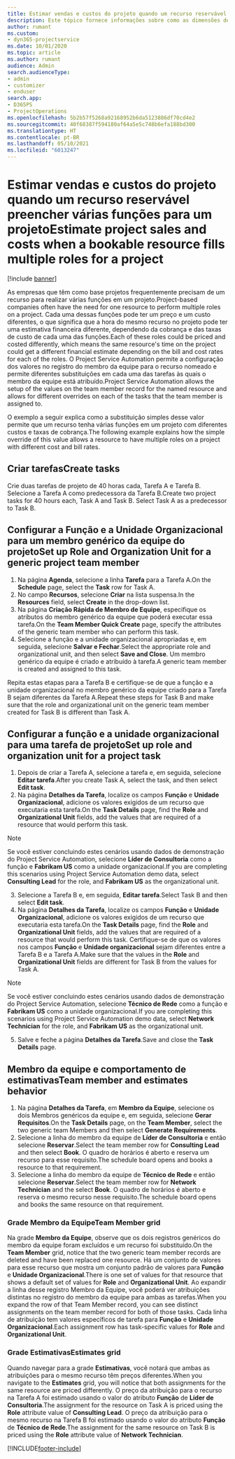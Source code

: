 ```yaml
---
title: Estimar vendas e custos do projeto quando um recurso reservável preencher várias funções para um projeto
description: Este tópico fornece informações sobre como as dimensões de preços podem ser usadas para oferecer suporte a preços e custos de um recurso que preenche várias funções em um projeto.
author: rumant
ms.custom:
- dyn365-projectservice
ms.date: 10/01/2020
ms.topic: article
ms.author: rumant
audience: Admin
search.audienceType:
- admin
- customizer
- enduser
search.app:
- D365PS
- ProjectOperations
ms.openlocfilehash: 5b2b57f5268a92168952b6da5123886df70cd4e2
ms.sourcegitcommit: 40f68387f594180af64a5e5c748b6efa188bd300
ms.translationtype: HT
ms.contentlocale: pt-BR
ms.lasthandoff: 05/10/2021
ms.locfileid: "6013247"
---
```

# <a name="estimate-project-sales-and-costs-when-a-bookable-resource-fills-multiple-roles-for-a-project"></a><span data-ttu-id="95b44-103">Estimar vendas e custos do projeto quando um recurso reservável preencher várias funções para um projeto</span><span class="sxs-lookup"><span data-stu-id="95b44-103">Estimate project sales and costs when a bookable resource fills multiple roles for a project</span></span> 

[!include [banner](../includes/psa-now-project-operations.md)]

<span data-ttu-id="95b44-104">As empresas que têm como base projetos frequentemente precisam de um recurso para realizar várias funções em um projeto.</span><span class="sxs-lookup"><span data-stu-id="95b44-104">Project-based companies often have the need for one resource to perform multiple roles on a project.</span></span> <span data-ttu-id="95b44-105">Cada uma dessas funções pode ter um preço e um custo diferentes, o que significa que a hora do mesmo recurso no projeto pode ter uma estimativa financeira diferente, dependendo da cobrança e das taxas de custo de cada uma das funções.</span><span class="sxs-lookup"><span data-stu-id="95b44-105">Each of these roles could be priced and costed differently, which means the same resource's time on the project could get a different financial estimate depending on the bill and cost rates for each of the roles.</span></span> <span data-ttu-id="95b44-106">O Project Service Automation permite a configuração dos valores no registro do membro da equipe para o recurso nomeado e permite diferentes substituições em cada uma das tarefas às quais o membro da equipe está atribuído.</span><span class="sxs-lookup"><span data-stu-id="95b44-106">Project Service Automation allows the setup of the values on the team member record for the named resource and allows for different overrides on each of the tasks that the team member is assigned to.</span></span>

<span data-ttu-id="95b44-107">O exemplo a seguir explica como a substituição simples desse valor permite que um recurso tenha várias funções em um projeto com diferentes custos e taxas de cobrança.</span><span class="sxs-lookup"><span data-stu-id="95b44-107">The following example  explains how the simple override of this value allows a resource to have multiple roles on a project with different cost and bill rates.</span></span>

## <a name="create-tasks"></a><span data-ttu-id="95b44-108">Criar tarefas</span><span class="sxs-lookup"><span data-stu-id="95b44-108">Create tasks</span></span>
<span data-ttu-id="95b44-109">Crie duas tarefas de projeto de 40 horas cada, Tarefa A e Tarefa B. Selecione a Tarefa A como predecessora da Tarefa B.</span><span class="sxs-lookup"><span data-stu-id="95b44-109">Create two project tasks for 40 hours each, Task A and Task B. Select Task A as a predecessor to Task B.</span></span>

## <a name="set-up-role-and-organization-unit-for-a-generic-project-team-member"></a><span data-ttu-id="95b44-110">Configurar a Função e a Unidade Organizacional para um membro genérico da equipe do projeto</span><span class="sxs-lookup"><span data-stu-id="95b44-110">Set up Role and Organization Unit for a generic project team member</span></span>

1. <span data-ttu-id="95b44-111">Na página **Agenda**, selecione a linha **Tarefa** para a Tarefa A.</span><span class="sxs-lookup"><span data-stu-id="95b44-111">On the **Schedule** page, select the **Task** row for Task A.</span></span> 
2. <span data-ttu-id="95b44-112">No campo **Recursos**, selecione **Criar** na lista suspensa.</span><span class="sxs-lookup"><span data-stu-id="95b44-112">In the **Resources** field, select **Create** in the drop-down list.</span></span>
3. <span data-ttu-id="95b44-113">Na página **Criação Rápida de Membro de Equipe**, especifique os atributos do membro genérico da equipe que poderá executar essa tarefa.</span><span class="sxs-lookup"><span data-stu-id="95b44-113">On the **Team Member Quick Create** page, specify the attributes of the generic team member who can perform this task.</span></span>
4. <span data-ttu-id="95b44-114">Selecione a função e a unidade organizacional apropriadas e, em seguida, selecione **Salvar e Fechar**.</span><span class="sxs-lookup"><span data-stu-id="95b44-114">Select the appropriate role and organizational unit, and then select **Save and Close**.</span></span> <span data-ttu-id="95b44-115">Um membro genérico da equipe é criado e atribuído à tarefa.</span><span class="sxs-lookup"><span data-stu-id="95b44-115">A generic team member is created and assigned to this task.</span></span> 

<span data-ttu-id="95b44-116">Repita estas etapas para a Tarefa B e certifique-se de que a função e a unidade organizacional no membro genérico da equipe criado para a Tarefa B sejam diferentes da Tarefa A.</span><span class="sxs-lookup"><span data-stu-id="95b44-116">Repeat these steps for Task B and make sure that the role and organizational unit on the generic team member created for Task B is different than Task A.</span></span> 

## <a name="set-up-role-and-organization-unit-for-a-project-task"></a><span data-ttu-id="95b44-117">Configurar a função e a unidade organizacional para uma tarefa de projeto</span><span class="sxs-lookup"><span data-stu-id="95b44-117">Set up role and organization unit for a project task</span></span>

1. <span data-ttu-id="95b44-118">Depois de criar a Tarefa A, selecione a tarefa e, em seguida, selecione **Editar tarefa**.</span><span class="sxs-lookup"><span data-stu-id="95b44-118">After you create Task A, select the task, and then select **Edit task**.</span></span>
2. <span data-ttu-id="95b44-119">Na página **Detalhes da Tarefa**, localize os campos **Função** e **Unidade Organizacional**, adicione os valores exigidos de um recurso que executaria esta tarefa.</span><span class="sxs-lookup"><span data-stu-id="95b44-119">On the **Task Details** page, find the **Role** and **Organizational Unit** fields, add the values that are required of a resource that would perform this task.</span></span> 

  > [!NOTE]
  > <span data-ttu-id="95b44-120">Se você estiver concluindo estes cenários usando dados de demonstração do Project Service Automation, selecione **Líder de Consultoria** como a função e **Fabrikam US** como a unidade organizacional.</span><span class="sxs-lookup"><span data-stu-id="95b44-120">If you are completing this scenarios using Project Service Automation demo data, select **Consulting Lead** for the role, and **Fabrikam US** as the organizational unit.</span></span>

3. <span data-ttu-id="95b44-121">Selecione a Tarefa B e, em seguida, **Editar tarefa**.</span><span class="sxs-lookup"><span data-stu-id="95b44-121">Select Task B and then select **Edit task**.</span></span>
4. <span data-ttu-id="95b44-122">Na página **Detalhes da Tarefa**, localize os campos **Função** e **Unidade Organizacional**, adicione os valores exigidos de um recurso que executaria esta tarefa.</span><span class="sxs-lookup"><span data-stu-id="95b44-122">On the **Task Details** page, find the **Role** and **Organizational Unit** fields, add the values that are required of a resource that would perform this task.</span></span> <span data-ttu-id="95b44-123">Certifique-se de que os valores nos campos **Função** e **Unidade organizacional** sejam diferentes entre a Tarefa B e a Tarefa A.</span><span class="sxs-lookup"><span data-stu-id="95b44-123">Make sure that the values in the **Role** and **Organizational Unit** fields are different for Task B from the values for Task A.</span></span> 

  > [!NOTE]
  > <span data-ttu-id="95b44-124">Se você estiver concluindo estes cenários usando dados de demonstração do Project Service Automation, selecione **Técnico de Rede** como a função e **Fabrikam US** como a unidade organizacional.</span><span class="sxs-lookup"><span data-stu-id="95b44-124">If you are completing this scenarios using Project Service Automation demo data, select **Network Technician** for the role, and **Fabrikam US** as the organizational unit.</span></span>

5. <span data-ttu-id="95b44-125">Salve e feche a página **Detalhes da Tarefa**.</span><span class="sxs-lookup"><span data-stu-id="95b44-125">Save and close the **Task Details** page.</span></span> 

## <a name="team-member-and-estimates-behavior"></a><span data-ttu-id="95b44-126">Membro da equipe e comportamento de estimativas</span><span class="sxs-lookup"><span data-stu-id="95b44-126">Team member and estimates behavior</span></span> 

1. <span data-ttu-id="95b44-127">Na página **Detalhes da Tarefa**, em **Membro da Equipe**, selecione os dois Membros genéricos da equipe e, em seguida, selecione **Gerar Requisitos**.</span><span class="sxs-lookup"><span data-stu-id="95b44-127">On the **Task Details** page, on the **Team Member**, select the two generic team Members and then select **Generate Requirements**.</span></span> 
2. <span data-ttu-id="95b44-128">Selecione a linha do membro da equipe de **Líder de Consultoria** e então selecione **Reservar**.</span><span class="sxs-lookup"><span data-stu-id="95b44-128">Select the team member row for **Consulting Lead** and then select **Book**.</span></span> <span data-ttu-id="95b44-129">O quadro de horários é aberto e reserva um recurso para esse requisito.</span><span class="sxs-lookup"><span data-stu-id="95b44-129">The schedule board opens and books a resource to that requirement.</span></span>
3. <span data-ttu-id="95b44-130">Selecione a linha do membro da equipe de **Técnico de Rede** e então selecione **Reservar**.</span><span class="sxs-lookup"><span data-stu-id="95b44-130">Select the team member row for **Network Technician** and the select **Book**.</span></span> <span data-ttu-id="95b44-131">O quadro de horários é aberto e reserva o mesmo recurso nesse requisito.</span><span class="sxs-lookup"><span data-stu-id="95b44-131">The schedule board opens and books the same resource on that requirement.</span></span>

### <a name="team-member-grid"></a><span data-ttu-id="95b44-132">Grade Membro da Equipe</span><span class="sxs-lookup"><span data-stu-id="95b44-132">Team Member grid</span></span> 
<span data-ttu-id="95b44-133">Na grade **Membro da Equipe**, observe que os dois registros genéricos do membro da equipe foram excluídos e um recurso foi substituído.</span><span class="sxs-lookup"><span data-stu-id="95b44-133">On the **Team Member** grid, notice that the two generic team member records are deleted and have been replaced one resource.</span></span> <span data-ttu-id="95b44-134">Há um conjunto de valores para esse recurso que mostra um conjunto padrão de valores para **Função** e **Unidade Organizacional**.</span><span class="sxs-lookup"><span data-stu-id="95b44-134">There is one set of values for that resource that shows a default set of values for **Role** and **Organizational Unit**.</span></span>
<span data-ttu-id="95b44-135">Ao expandir a linha desse registro Membro da Equipe, você poderá ver atribuições distintas no registro do membro da equipe para ambas as tarefas.</span><span class="sxs-lookup"><span data-stu-id="95b44-135">When you expand the row of that Team Member record, you can see distinct assignments on the team member record for both of those tasks.</span></span> <span data-ttu-id="95b44-136">Cada linha de atribuição tem valores específicos de tarefa para **Função** e **Unidade Organizacional**.</span><span class="sxs-lookup"><span data-stu-id="95b44-136">Each assignment row has task-specific values for **Role** and **Organizational Unit**.</span></span> 

### <a name="estimates-grid"></a><span data-ttu-id="95b44-137">Grade Estimativas</span><span class="sxs-lookup"><span data-stu-id="95b44-137">Estimates grid</span></span> 
<span data-ttu-id="95b44-138">Quando navegar para a grade **Estimativas**, você notará que ambas as atribuições para o mesmo recurso têm preços diferentes.</span><span class="sxs-lookup"><span data-stu-id="95b44-138">When you navigate to the **Estimates** grid, you will notice that both assignments for the same resource are priced differently.</span></span>
<span data-ttu-id="95b44-139">O preço da atribuição para o recurso na Tarefa A foi estimado usando o valor do atributo **Função** de **Líder de Consultoria**.</span><span class="sxs-lookup"><span data-stu-id="95b44-139">The assignment for the resource on Task A is priced using the **Role** attribute value of **Consulting Lead**.</span></span> <span data-ttu-id="95b44-140">O preço da atribuição para o mesmo recurso na Tarefa B foi estimado usando o valor do atributo **Função** de **Técnico de Rede**.</span><span class="sxs-lookup"><span data-stu-id="95b44-140">The assignment for the same resource on Task B is priced using the **Role** attribute value of **Network Technician**.</span></span>



[!INCLUDE[footer-include](../includes/footer-banner.md)]